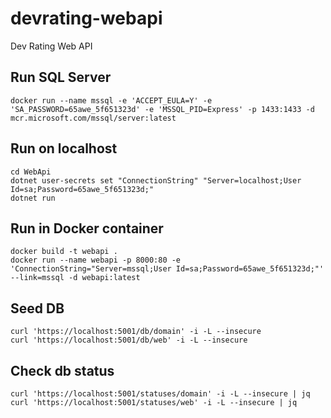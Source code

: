 # devrating-webapi
Dev Rating Web API

## Run SQL Server

```
docker run --name mssql -e 'ACCEPT_EULA=Y' -e 'SA_PASSWORD=65awe_5f651323d' -e 'MSSQL_PID=Express' -p 1433:1433 -d mcr.microsoft.com/mssql/server:latest
```

## Run on localhost

```
cd WebApi
dotnet user-secrets set "ConnectionString" "Server=localhost;User Id=sa;Password=65awe_5f651323d;"
dotnet run
```

## Run in Docker container

```
docker build -t webapi .
docker run --name webapi -p 8000:80 -e 'ConnectionString="Server=mssql;User Id=sa;Password=65awe_5f651323d;"' --link=mssql -d webapi:latest
```

## Seed DB

```
curl 'https://localhost:5001/db/domain' -i -L --insecure
curl 'https://localhost:5001/db/web' -i -L --insecure
```

## Check db status

```
curl 'https://localhost:5001/statuses/domain' -i -L --insecure | jq
curl 'https://localhost:5001/statuses/web' -i -L --insecure | jq
```
